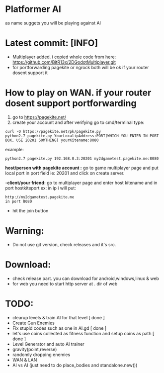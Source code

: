# Platformer AI

as name suggets you will be playing against AI 


# Latest commit: [INFO]
- Multiplayer added. i copied whole code from here: https://github.com/BitR13x/2DGodotMultiplayer.git
- for portforwarding pagekite or ngrock both will be ok if your router dosent support it 

# How to play on WAN. if your router dosent support portforwarding
1. go to https://pagekite.net/
2. create your account and after verifying go to cmd/terminal
type:

```
curl -O https://pagekite.net/pk/pagekite.py
python2.7 pagekite.py YourLocalipAddress:PORT(WHICH YOU ENTER IN PORT BOX, USE 20201 SOMTHING) yourKitename:8080
```
example:
```
python2.7 pagekite.py 192.168.0.3:20201 my2dgametest.pagekite.me:8080
```
**host/person with pagekite account :** go to game multiplayer page and put local port in port field ie: 20201  and click on create server.

-**client/your friend:** go to multiplayer page and enter host kitename and in port hostkiteport ex: 
in ip i will put:
```
http://my2dgametest.pagekite.me
in port 8080
```
- hit the join button 

# Warning:
- Do not use git version, check releases and it's src.

# Download:

- check release part. you can download for android,windows,linux & web
- for web you need to start http server at . dir of web 

# **TODO**:
- clearup levels & train AI for that level [ done ]
- Create Gun Enemies
- Fix stupid codes such as one in AI.gd [ done ]
- let's use coins collected as fitness function and setup coins as path [ done ]
- Level Generator and auto AI trainer 
- gravity(point,reverse) 
- randomly dropping enemies 
- WAN & LAN 
- AI vs AI (just need to do place_bodies and standalone.new())
